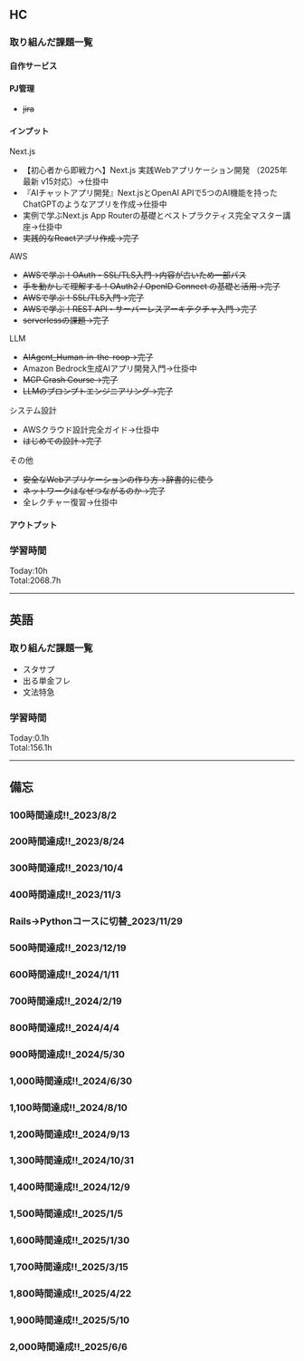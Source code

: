 ## HC
### 取り組んだ課題一覧
#### 自作サービス
#### PJ管理

- ~~jira~~

#### インプット

Next.js

- 【初心者から即戦力へ】Next.js 実践Webアプリケーション開発 （2025年最新 v15対応）→仕掛中
- 『AIチャットアプリ開発』Next.jsとOpenAI APIで5つのAI機能を持ったChatGPTのようなアプリを作成→仕掛中
- 実例で学ぶNext.js App Routerの基礎とベストプラクティス完全マスター講座→仕掛中
- ~~実践的なReactアプリ作成→完了~~

AWS

- ~~AWSで学ぶ！OAuth・SSL/TLS入門→内容が古いため一部パス~~
- ~~手を動かして理解する！OAuth2 / OpenID Connect の基礎と活用→完了~~
- ~~AWSで学ぶ！SSL/TLS入門→完了~~
- ~~AWSで学ぶ！REST API・サーバーレスアーキテクチャ入門→完了~~
- ~~serverlessの課題→完了~~

LLM

- ~~AIAgent_Human-in-the-roop→完了~~
- Amazon Bedrock生成AIアプリ開発入門→仕掛中
- ~~MCP Crash Course→完了~~
- ~~LLMのプロンプトエンジニアリング→完了~~

システム設計
- AWSクラウド設計完全ガイド→仕掛中
- ~~はじめての設計→完了~~

その他

- ~~安全なWebアプリケーションの作り方→辞書的に使う~~
- ~~ネットワークはなぜつながるのか→完了~~
- 全レクチャー復習→仕掛中

#### アウトプット


### 学習時間
Today:10h<br>
Total:2068.7h

------------------------------------------
## 英語
### 取り組んだ課題一覧
- スタサプ
- 出る単金フレ
- 文法特急

### 学習時間
Today:0.1h<br>
Total:156.1h

------------------------------------------
## 備忘
### 100時間達成!!_2023/8/2
### 200時間達成!!_2023/8/24
### 300時間達成!!_2023/10/4
### 400時間達成!!_2023/11/3
### Rails→Pythonコースに切替_2023/11/29
### 500時間達成!!_2023/12/19
### 600時間達成!!_2024/1/11
### 700時間達成!!_2024/2/19
### 800時間達成!!_2024/4/4
### 900時間達成!!_2024/5/30
### 1,000時間達成!!_2024/6/30
### 1,100時間達成!!_2024/8/10
### 1,200時間達成!!_2024/9/13
### 1,300時間達成!!_2024/10/31
### 1,400時間達成!!_2024/12/9
### 1,500時間達成!!_2025/1/5
### 1,600時間達成!!_2025/1/30
### 1,700時間達成!!_2025/3/15
### 1,800時間達成!!_2025/4/22
### 1,900時間達成!!_2025/5/10
### 2,000時間達成!!_2025/6/6